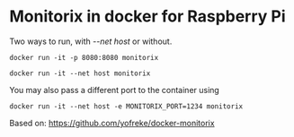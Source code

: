 Monitorix in docker for Raspberry Pi
===================

Two ways to run, with *--net host* or without.

```docker run -it -p 8080:8080 monitorix```

```docker run -it --net host monitorix```

You may also pass a different port to the container using

```docker run -it --net host -e MONITORIX_PORT=1234 monitorix```

Based on:
https://github.com/yofreke/docker-monitorix
